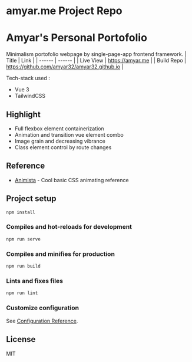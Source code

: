 # amyar.me Project Repo

# Amyar's Personal Portofolio

Minimalism portofolio webpage by single-page-app frontend framework.
| Title | Link |
| ------ | ------ |
| Live View | https://amyar.me |
| Build Repo | https://github.com/amyar32/amyar32.github.io |

Tech-stack used :

- Vue 3
- TailwindCSS

## Highlight

- Full flexbox element containerization
- Animation and transition vue element combo
- Image grain and decreasing vibrance
- Class element control by route changes

## Reference

- [Animista](https://animista.net/) - Cool basic CSS animating reference


## Project setup
```
npm install
```

### Compiles and hot-reloads for development
```
npm run serve
```

### Compiles and minifies for production
```
npm run build
```

### Lints and fixes files
```
npm run lint
```

### Customize configuration
See [Configuration Reference](https://cli.vuejs.org/config/).

## License

MIT

